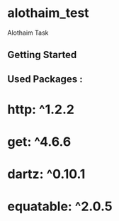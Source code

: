 # alothaim_test

Alothaim Task

## Getting Started

## Used Packages :

# http: ^1.2.2

# get: ^4.6.6

# dartz: ^0.10.1

# equatable: ^2.0.5